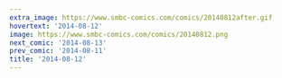 ```yaml
---
extra_image: https://www.smbc-comics.com/comics/20140812after.gif
hovertext: '2014-08-12'
image: https://www.smbc-comics.com/comics/20140812.png
next_comic: '2014-08-13'
prev_comic: '2014-08-11'
title: '2014-08-12'
---
```


